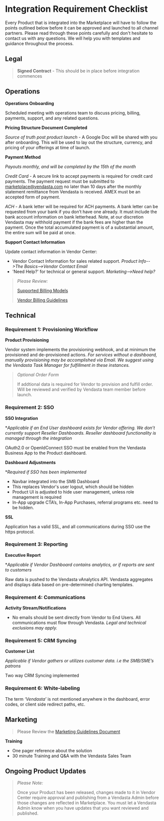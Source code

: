 # Integration Requirement Checklist

Every Product that is integrated into the Marketplace will have to follow the points outlined below before it can be approved and launched to all channel partners. Please read through these points carefully and don't hesitate to contact us with any questions. We will help you with templates and guidance throughout the process.

## Legal

<!-- theme: danger -->
>**Signed Contract** - This should be in place before integration commences

## Operations

**Operations Onboarding**

Scheduled meeting with operations team to discuss pricing, billing, payments, support, and any related questions. 

**Pricing Structure Document Completed** 

*Source of truth post product launch* - A Google Doc will be shared with you after onboarding. This will be used to lay out the structure, currency, and pricing of your offerings at time of launch.

**Payment Method** 

*Payouts monthly, and will be completed by the 15th of the month* 

*Credit Card* - A secure link to accept payments is required for credit card payments. The payment request must be submitted to marketplace@vendasta.com no later than 10 days after the monthly statement remittance from Vendasta is received. AMEX must be an accepted form of payment.

*ACH* - A bank letter will be required for ACH payments. A bank letter can be requested from your bank if you don’t have one already. It must include the bank account information on bank letterhead. Note, at our discretion Vendasta may withhold payment if the bank fees are higher than the payment. Once the total accumulated payment is of a substantial amount, the entire sum will be paid at once.

**Support Contact Information** 

Update contact information in Vendor Center:
* Vendor Contact Information for sales related support. _Product Info-->The Basics-->Vendor Contact Email_
* 'Need Help?' for technical or general support. _Marketing-->Need help?_


<!-- theme: warning -->
>_Please Review:_
>
>[Supported Billing Models](https://docs.google.com/document/d/1NL_u4CFMoBw0p1t3UKvyQJsd6f-UX51Qj92P0wvvA2M/edit#heading=h.nscvy0c6qcnm)
>
>[Vendor Billing Guidelines](https://docs.google.com/document/d/1QYHHyw66OPEmhvYmne8b-liJHTbMNp8IO4wszu_6sHc/edit#heading=h.fw1y7oviytoe)


## Technical

### Requirement 1: Provisioning Workflow

**Product Provisioning** 
 
Vendor system implements the provisioning webhook, and at minimum the provisioned and de-provisioned actions. *For services without a dashboard, manually provisioning may be accomplished via Email. We suggest using the Vendasta Task Manager for fulfillment in these instances.*

<!-- theme: info -->
>*Optional Order Form*
>
>If addtional data is required for Vendor to provision and fulfill order. Will be reviewed and verified by Vendasta team member before launch.

### Requirement 2: SSO

**SSO Integration** 

*_Applicable if an End User dashboard exists for Vendor offering. We don’t currently support Reseller Dashboards. Reseller dashboard functionality is managed through the integration_

OAuth2.0 or OpenIdConnect SSO must be enabled from the Vendasta Business App to the Product dashboard.

**Dashboard Adjustments** 

*_Required if SSO has been implemented_

* Navbar integrated into the SMB Dashboard
* This replaces Vendor's user logout, which should be hidden
* Product UI is adjusted to hide user management, unless role management is required
* In-App upgrade CTA’s, In-App Purchases, referral programs etc. need to be hidden.

**SSL**

Application has a valid SSL, and all communications during SSO use the https protocol.  


### Requirement 3: Reporting

**Executive Report** 

*_Applicable if Vendor Dashboard contains analytics, or if reports are sent to customers_

Raw data is pushed to the Vendasta vAnalytics API. Vendasta aggregates and displays data based on pre-determined charting templates.

### Requirement 4: Communications

**Activity Stream/Notifications**

* No emails should be sent directly from Vendor to End Users. All communications must flow through Vendasta. *Legal  and technical exclusions may apply.*

### Requirement 5: CRM Syncing

**Customer List** 

*Applicable if Vendor gathers or utilizes customer data. i.e the SMB/SME’s patrons* 

Two way CRM Syncing implemented

### Requirement 6: White-labeling

The term *‘Vendasta’* is not mentioned anywhere in the dashboard, error codes, or client side redirect paths, etc. 


## Marketing

<!-- theme: warning -->
>Please Review the [Marketing Guidelines Document](https://docs.google.com/document/d/15XmlwdsE5QeAxHVhZTb3RE6wkRHQbtRLgjTo4GuaCeg/edit?usp=sharing)

**Training**
- One pager reference about the solution
- 30 minute Training and Q&A with the Vendasta Sales Team

## Ongoing Product Updates

<!-- theme: info -->
>_Please Note:_
>
>Once your Product has been released, changes made to it in Vendor Center require approval and publishing from a Vendasta Admin before those changes are reflected in Marketplace. You must let a Vendasta Admin know when you have updates that you want reviewed and published.

